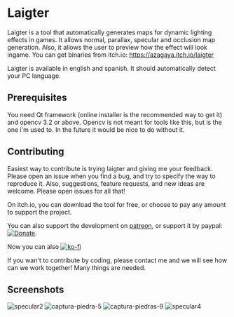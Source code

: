 # Laigter

Laigter is a tool that automatically generates maps for dynamic lighting effects in games. It allows normal, parallax, specular and occlusion map generation. Also, it allows the user to preview how the effect will look ingame.
You can get binaries from itch.io: https://azagaya.itch.io/laigter

Laigter is available in english and spanish. It should automatically detect your PC language.

## Prerequisites

You need Qt framework (online installer is the recommended way to get it) and opencv 3.2 or above. Opencv is not meant for tools like this, but is the one i'm used to. In the future it would be nice to do without it.

## Contributing

Easiest way to contribute is trying laigter and giving me your feedback. Please open an issue when you find a bug, and try to specify the way to reproduce it.
Also, suggestions, feature requests, and new ideas are welcome. Please open issues for all that!

On itch.io, you can download the tool for free, or choose to pay any amount to support the project.

You can also support the development on [patreon](https://www.patreon.com/azagaya), 
or support it by paypal: [![Donate](https://img.shields.io/badge/Donate-PayPal-green.svg)](https://paypal.me/PabloFonovich).

Now you can also [![ko-fi](https://www.ko-fi.com/img/githubbutton_sm.svg)](https://ko-fi.com/O5O110W22)

If you wan't to contribute by coding, please contact me and we will see how can we work together! Many things are needed.

## Screenshots

![specular2](https://user-images.githubusercontent.com/46932830/60845793-cbaf6c00-a1b3-11e9-999b-404670185b4c.png)
![captura-piedra-5](https://user-images.githubusercontent.com/46932830/60845822-dcf87880-a1b3-11e9-879c-e909fbd83469.png)
![captura-piedras-9](https://user-images.githubusercontent.com/46932830/60845823-dcf87880-a1b3-11e9-8772-a42180f3abdc.png)
![specular4](https://user-images.githubusercontent.com/46932830/60845825-dcf87880-a1b3-11e9-9f32-45ccc27abe0f.png)
